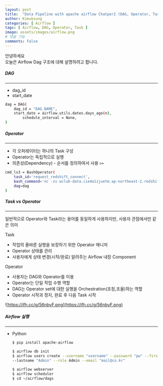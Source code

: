 ```yaml
---
layout: post
title:  "Data Pipeline with apache airflow Chatper2 (DAG, Operator, Task)"
author: Kimuksung
categories: [ Airflow ]
tags: [ Airflow, DAG, Operator, Task ]
image: assets/images/airflow.png
# 댓글 기능
comments: False
---
```


안녕하세요  
오늘은 Airflow Dag 구조에 대해 설명하려고 합니다.  

##### DAG

---

- dag_id
- start_date

```bash
dag = DAG( 
    dag_id = "DAG_NAME", 
    start_date = airflow.utils.dates.days_ago(n),
		schedule_interval = None,
)
```

##### Operator

---

- 각 오퍼레이터는 하나의 Task 구성
- Operator는 독립적으로 실행
- 의존성(Dependency) - 순서를 정의하여서 사용 `>>`

```bash
cmd_ls3 = BashOperator(
	task_id='request_redshift_connect',
	bash_command='nc -zv wclub-data.cie4a1zjuetm.ap-northeast-2.redshift.amazonaws.com 5439',
	dag=dag
)
```

##### Task vs Operator

---

일반적으로 Operator와 Task라는 용어를 동일하게 사용하지만, 사용자 관점에서만 같은 의미

Task 

- 작업의 올바른 실행을 보장하기 위한 Operator 매니저
- Operator 상태를 관리
- 사용자에게 상태 변경(시작/완료) 알려주는 Airflow 내장 Component

Operator

- 사용자는 DAG와 Operator를 이용
- Operator는 단일 작업 수행 역할
- DAG는 Operator set에 대한 실행을 Orchestration(조정,조율)하는 역할
- Operator 시작과 정지, 완료 후 다음 Task 시작

![https://ifh.cc/g/56nbyF.png](https://ifh.cc/g/56nbyF.png)

##### Airflow 실행

---

- Python
    
    ```bash
    $ pip install apache-airflow
    
    $ airflow db init
    $ airflow users create --username "username" --password "pw" --firstname "name"
    --lastname "Admin" --role Admin --email "mail@co.kr"
    
    $ airflow webserver
    $ airflow scheduler
    $ cd ~/airflow/dags
    ```